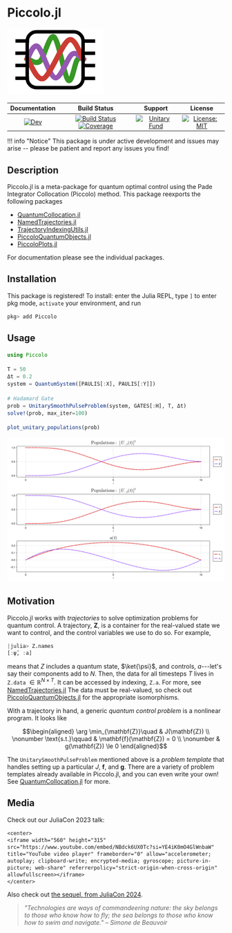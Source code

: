 # Piccolo.jl

![piccolo](media/piccolo_logo_small_no_name.png)
  
| **Documentation** | **Build Status** | **Support** | **License** |
|:-----------------:|:----------------:|:-----------:|:---------:|
| [![Dev](https://img.shields.io/badge/docs-dev-blue.svg)](https://kestrelquantum.github.io/QuantumCollocation.jl/dev/) | [![Build Status](https://github.com/kestrelquantum/QuantumCollocation.jl/actions/workflows/CI.yml/badge.svg?branch=main)](https://github.com/kestrelquantum/QuantumCollocation.jl/actions/workflows/CI.yml?query=branch%3Amain) [![Coverage](https://codecov.io/gh/kestrelquantum/QuantumCollocation.jl/branch/main/graph/badge.svg)](https://codecov.io/gh/kestrelquantum/QuantumCollocation.jl)| [![Unitary Fund](https://img.shields.io/badge/Supported%20By-Unitary%20Fund-FFFF00.svg)](https://unitary.fund) | [![License: MIT](https://img.shields.io/badge/License-MIT-yellow.svg)](https://opensource.org/licenses/MIT)

!!! info "Notice"
    This package is under active development and issues may arise -- please be patient and report any issues you find!  

## Description
Piccolo.jl is a meta-package for quantum optimal control using the Pade Integrator Collocation (Piccolo) method. This package reexports the following packages

- [QuantumCollocation.jl](https://github.com/kestrelquantum/QuantumCollocation.jl)
- [NamedTrajectories.jl](https://github.com/kestrelquantum/NamedTrajectories.jl)
- [TrajectoryIndexingUtils.jl](https://github.com/kestrelquantum/TrajectoryIndexingUtils.jl)
- [PiccoloQuantumObjects.jl](https://github.com/kestrelquantum/PiccoloQuantumObjects.jl)
- [PiccoloPlots.jl](https://github.com/kestrelquantum/PiccoloPlots.jl)

For documentation please see the individual packages.

## Installation
This package is registered! To install: enter the Julia REPL, type `]` to enter pkg mode, `activate` your environment, and run 
```julia
pkg> add Piccolo
```

## Usage

```Julia
using Piccolo

T = 50
Δt = 0.2
system = QuantumSystem([PAULIS[:X], PAULIS[:Y]])

# Hadamard Gate
prob = UnitarySmoothPulseProblem(system, GATES[:H], T, Δt)
solve!(prob, max_iter=100)

plot_unitary_populations(prob)
```
![Single Qubit X-Gate](media/sx_gate_unitary_populations.svg)

## Motivation

Piccolo.jl works with *trajectories* to solve optimization problems for quantum control. A trajectory, $\mathbf{Z}$, is a container for the real-valued state we want to control, and the control variables we use to do so. For example,
```Julia
|julia> Z.names
[:ψ̃, :a]
```
means that $Z$ includes a quantum state, $\ket{\psi}$, and controls, $a$---let's say their components add to $N$. Then, the data for all timesteps $T$ lives in `Z.data` $\in \mathbb{R}^{N \times T}$. It can be accessed by indexing, `Z.a`. For more, see [NamedTrajectories.jl](https://github.com/kestrelquantum/NamedTrajectories.jl) The data must be real-valued, so check out [PiccoloQuantumObjects.jl](https://github.com/kestrelquantum/PiccoloQuantumObjects.jl) for the appropriate isomorphisms.

With a trajectory in hand, a generic *quantum control problem* is a nonlinear program. It looks like
```math
\begin{aligned}
    \arg \min_{\mathbf{Z}}\quad & J(\mathbf{Z}) \\
    \nonumber \text{s.t.}\qquad & \mathbf{f}(\mathbf{Z}) = 0 \\
    \nonumber & g(\mathbf{Z}) \le 0  
\end{aligned}
```
The `UnitarySmoothPulseProblem` mentioned above is a *problem template* that handles setting up a particular $J$, $\mathbf{f}$, and $\mathbf{g}$. There are a variety of problem templates already available in Piccolo.jl, and you can even write your own! See [QuantumCollocation.jl](https://github.com/kestrelquantum/QuantumCollocation.jl) for more.


## Media
Check out our JuliaCon 2023 talk:

```@raw html
<center>
<iframe width="560" height="315" src="https://www.youtube.com/embed/NBdck6UX0Tc?si=YE4iK0mO4GlWnbaW" title="YouTube video player" frameborder="0" allow="accelerometer; autoplay; clipboard-write; encrypted-media; gyroscope; picture-in-picture; web-share" referrerpolicy="strict-origin-when-cross-origin" allowfullscreen></iframe>
</center>
```

Also check out [the sequel, from JuliaCon 2024](https://www.youtube.com/watch?v=v0RPD4eSzVE&t=19980s).


> *"Technologies are ways of commandeering nature: the sky belongs to those who know how to fly; the sea belongs to those who know how to swim and navigate." &ndash; Simone de Beauvoir*
